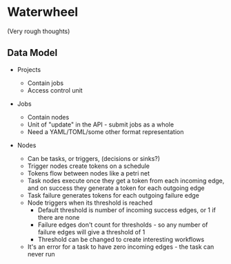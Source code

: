 Waterwheel
==========

(Very rough thoughts)

Data Model
----------

* Projects
    * Contain jobs
    * Access control unit

* Jobs
    * Contain nodes
	* Unit of "update" in the API - submit jobs as a whole
	* Need a YAML/TOML/some other format representation

* Nodes
	* Can be tasks, or triggers, (decisions or sinks?)
	* Trigger nodes create tokens on a schedule
	* Tokens flow between nodes like a petri net
	* Task nodes execute once they get a token from each incoming edge, and on success they generate a token for each outgoing edge
	* Task failure generates tokens for each outgoing failure edge
	* Node triggers when its threshold is reached
		* Default threshold is number of incoming success edges, or 1 if there are none
		* Failure edges don't count for thresholds - so any number of failure edges
		  will give a threshold of 1
		* Threshold can be changed to create interesting workflows
	* It's an error for a task to have zero incoming edges - the task can never run
